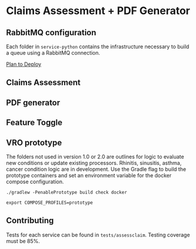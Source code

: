 # Claims Assessment + PDF Generator

## RabbitMQ configuration
Each folder in `service-python` contains the infrastructure necessary to build a queue using a RabbitMQ connection.


[Plan to Deploy](https://github.com/department-of-veterans-affairs/abd-vro/wiki/(March-2022)-Plan-to-Deploy-to-LHDI#vro-software)

## Claims Assessment


## PDF generator

## Feature Toggle

## VRO prototype
The folders not used in version 1.0 or 2.0 are outlines for logic to evaluate new conditions or update existing
processors. Rhinitis, sinusitis, asthma, cancer condition logic are in development. Use the Gradle flag to build the
prototype containers and set an environment variable for the docker compose configuration. 

`
./gradlew -PenablePrototype build check docker
`

`
export COMPOSE_PROFILES=prototype
`


## Contributing

Tests for each service can be found in `tests/assessclaim`. Testing coverage must be 85%.